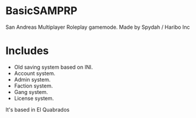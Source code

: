 # BasicSAMPRP
San Andreas Multiplayer Roleplay gamemode.
Made by Spydah / Haribo Inc

# Includes
- Old saving system based on INI.
- Account system.
- Admin system.
- Faction system.
- Gang system.
- License system.



It's based in El Quabrados

